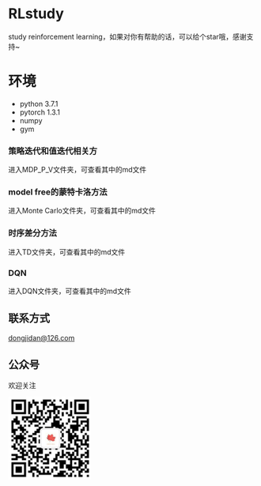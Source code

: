 # RLstudy
study reinforcement learning，如果对你有帮助的话，可以给个star哦，感谢支持~
# 环境
* python 3.7.1
* pytorch 1.3.1
* numpy
* gym
### 策略迭代和值迭代相关方
进入MDP_P_V文件夹，可查看其中的md文件
### model free的蒙特卡洛方法
进入Monte Carlo文件夹，可查看其中的md文件
### 时序差分方法
进入TD文件夹，可查看其中的md文件
### DQN
进入DQN文件夹，可查看其中的md文件
## 联系方式
dongjidan@126.com
## 公众号
欢迎关注

![gzh](https://github.com/dqdallen/RLstudy/blob/main/gzh.png)
